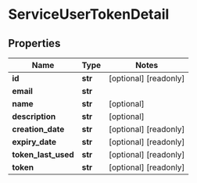# ServiceUserTokenDetail

## Properties
Name | Type | Notes
------------ | ------------- | -------------
**id** | **str** | [optional] [readonly]
**email** | **str** |
**name** | **str** | [optional]
**description** | **str** | [optional]
**creation_date** | **str** | [optional] [readonly]
**expiry_date** | **str** | [optional] [readonly]
**token_last_used** | **str** | [optional] [readonly]
**token** | **str** | [optional] [readonly]


